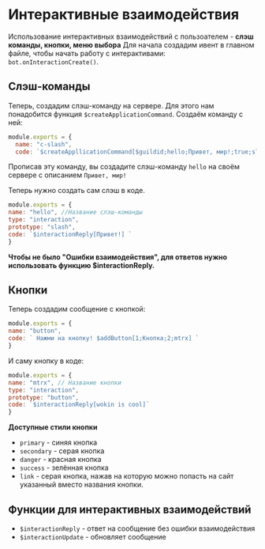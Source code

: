 # Интерактивные взаимодействия
Использование интерактивных взаимодействий с пользоателем - **слэш команды, кнопки, меню выбора**
Для начала создадим ивент в главном файле, чтобы начать работу с интерактивами: `bot.onInteractionCreate()`.

## Слэш-команды
Теперь, создадим слэш-команду на сервере. Для этого нам понадобится функция `$createApplicationCommand`.
Создаём команду с ней: 
```js
module.exports = {
  name: "c-slash",
  code: `$createAppllicationCommand[$guildid;hello;Привет, мир!;true;slash]`
```
Прописав эту команду, вы создадите слэш-команду `hello` на своём сервере с описанием `Привет, мир!`

Теперь нужно создать сам слэш в коде. 
```js
module.exports = {
name: "hello", //Название слэш-команды
type: "interaction", 
prototype: "slash",
code: `$interactionReply[Привет!] `
}
```

**Чтобы не было "Ошибки взаимодействия", для ответов нужно использовать функцию $interactionReply.**

## Кнопки

Теперь создадим сообщение с кнопкой:
```js
module.exports = {
name: "button",
code: ` Нажми на кнопку! $addButton[1;Кнопка;2;mtrx] `
}
```
И саму кнопку в коде:
```js
module.exports = {
name: "mtrx", // Название кнопки
type: "interaction",
prototype: "button",
code: `$interactionReply[wokin is cool]`
}
```
**Доступные стили кнопки**
* `primary` - синяя кнопка
* `secondary` - серая кнопка
* `danger` - красная кнопка 
* `success` - зелённая кнопка
* `link` - серая кнопка, нажав на которую можно попасть на сайт указанный вместо названия кнопки.

## Функции для интерактивных взаимодействий 
- `$interactionReply` - ответ на сообщение без ошибки взаимодействия
- `$interactionUpdate` - обновляет сообщение

